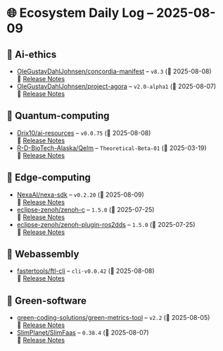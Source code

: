 # 🌐 Ecosystem Daily Log – 2025-08-09

## 🔹 Ai-ethics
- [OleGustavDahlJohnsen/concordia-manifest](https://github.com/OleGustavDahlJohnsen/concordia-manifest/releases/tag/v8.3) – `v8.3` (📅 2025-08-08)  
  🔗 [Release Notes](https://github.com/OleGustavDahlJohnsen/concordia-manifest/releases/tag/v8.3)
- [OleGustavDahlJohnsen/project-agora](https://github.com/OleGustavDahlJohnsen/project-agora/releases/tag/v2.0-alpha1) – `v2.0-alpha1` (📅 2025-08-07)  
  🔗 [Release Notes](https://github.com/OleGustavDahlJohnsen/project-agora/releases/tag/v2.0-alpha1)

## 🔹 Quantum-computing
- [Drix10/ai-resources](https://github.com/Drix10/ai-resources/releases/tag/v0.0.75) – `v0.0.75` (📅 2025-08-08)  
  🔗 [Release Notes](https://github.com/Drix10/ai-resources/releases/tag/v0.0.75)
- [R-D-BioTech-Alaska/Qelm](https://github.com/R-D-BioTech-Alaska/Qelm/releases/tag/Theoretical-Beta-01) – `Theoretical-Beta-01` (📅 2025-03-19)  
  🔗 [Release Notes](https://github.com/R-D-BioTech-Alaska/Qelm/releases/tag/Theoretical-Beta-01)

## 🔹 Edge-computing
- [NexaAI/nexa-sdk](https://github.com/NexaAI/nexa-sdk/releases/tag/v0.2.20) – `v0.2.20` (📅 2025-08-09)  
  🔗 [Release Notes](https://github.com/NexaAI/nexa-sdk/releases/tag/v0.2.20)
- [eclipse-zenoh/zenoh-c](https://github.com/eclipse-zenoh/zenoh-c/releases/tag/1.5.0) – `1.5.0` (📅 2025-07-25)  
  🔗 [Release Notes](https://github.com/eclipse-zenoh/zenoh-c/releases/tag/1.5.0)
- [eclipse-zenoh/zenoh-plugin-ros2dds](https://github.com/eclipse-zenoh/zenoh-plugin-ros2dds/releases/tag/1.5.0) – `1.5.0` (📅 2025-07-25)  
  🔗 [Release Notes](https://github.com/eclipse-zenoh/zenoh-plugin-ros2dds/releases/tag/1.5.0)

## 🔹 Webassembly
- [fastertools/ftl-cli](https://github.com/fastertools/ftl-cli/releases/tag/cli-v0.0.42) – `cli-v0.0.42` (📅 2025-08-08)  
  🔗 [Release Notes](https://github.com/fastertools/ftl-cli/releases/tag/cli-v0.0.42)

## 🔹 Green-software
- [green-coding-solutions/green-metrics-tool](https://github.com/green-coding-solutions/green-metrics-tool/releases/tag/v2.2) – `v2.2` (📅 2025-08-05)  
  🔗 [Release Notes](https://github.com/green-coding-solutions/green-metrics-tool/releases/tag/v2.2)
- [SlimPlanet/SlimFaas](https://github.com/SlimPlanet/SlimFaas/releases/tag/0.38.4) – `0.38.4` (📅 2025-08-07)  
  🔗 [Release Notes](https://github.com/SlimPlanet/SlimFaas/releases/tag/0.38.4)